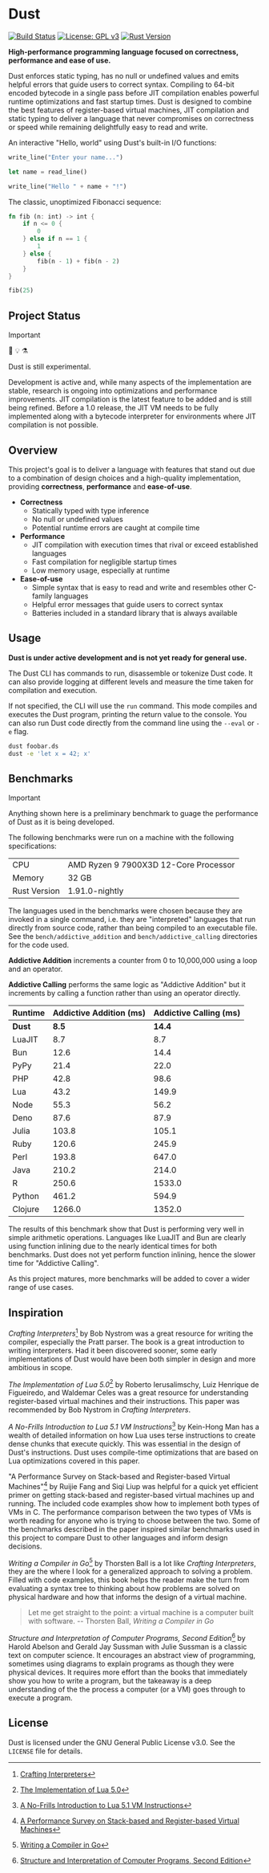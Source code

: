 # Dust

[![Build Status](https://github.com/solaeus/dust/actions/workflows/rust.yml/badge.svg)](https://github.com/solaeus/dust/actions)
[![License: GPL v3](https://img.shields.io/badge/License-GPLv3-blue.svg)](https://www.gnu.org/licenses/gpl-3.0)
[![Rust Version](https://img.shields.io/badge/rust-1.91.0--nightly-orange?logo=rust)](https://www.rust-lang.org/)

**High-performance programming language focused on correctness, performance and ease of use.**

Dust enforces static typing, has no null or undefined values and emits helpful errors that guide users to correct syntax. Compiling to 64-bit encoded bytecode in a single pass before JIT compilation enables powerful runtime optimizations and fast startup times. Dust is designed to combine the best features of register-based virtual machines, JIT compilation and static typing to deliver a language that never compromises on correctness or speed while remaining delightfully easy to read and write.

An interactive "Hello, world" using Dust's built-in I/O functions:

```rust
write_line("Enter your name...")

let name = read_line()

write_line("Hello " + name + "!")
```

The classic, unoptimized Fibonacci sequence:

```rust
fn fib (n: int) -> int {
    if n <= 0 {
        0
    } else if n == 1 {
        1
    } else {
        fib(n - 1) + fib(n - 2)
    }
}

fib(25)
```

## Project Status

> [!IMPORTANT]
> 🧪 💡 ⚗️
>
> Dust is still experimental.

Development is active and, while many aspects of the implementation are stable, research is ongoing into optimizations and performance improvements. JIT compilation is the latest feature to be added and is still being refined. Before a 1.0 release, the JIT VM needs to be fully implemented along with a bytecode interpreter for environments where JIT compilation is not possible.

## Overview

This project's goal is to deliver a language with features that stand out due to a combination of design choices and a high-quality implementation, providing **correctness**, **performance** and **ease-of-use**.

- **Correctness**
  - Statically typed with type inference
  - No null or undefined values
  - Potential runtime errors are caught at compile time
- **Performance**
  - JIT compilation with execution times that rival or exceed established languages
  - Fast compilation for negligible startup times
  - Low memory usage, especially at runtime
- **Ease-of-use**
  - Simple syntax that is easy to read and write and resembles other C-family languages
  - Helpful error messages that guide users to correct syntax
  - Batteries included in a standard library that is always available

## Usage

**Dust is under active development and is not yet ready for general use.**

The Dust CLI has commands to run, disassemble or tokenize Dust code. It can also provide logging at different levels and measure the time taken for compilation and execution.

If not specified, the CLI will use the `run` command. This mode compiles and executes the Dust program, printing the return value to the console. You can also run Dust code directly from the command line using the `--eval` or `-e` flag.

```sh
dust foobar.ds
dust -e 'let x = 42; x'
```

## Benchmarks

> [!IMPORTANT]
> Anything shown here is a preliminary benchmark to guage the performance of Dust as it is being developed.

The following benchmarks were run on a machine with the following specifications:

|               |                                       |
|---------------|---------------------------------------|
| CPU           | AMD Ryzen 9 7900X3D 12-Core Processor |
| Memory        | 32 GB                                 |
| Rust Version  | 1.91.0-nightly                        |

The languages used in the benchmarks were chosen because they are invoked in a single command, i.e. they are "interpreted" languages that run directly from source code, rather than being compiled to an executable file. See the `bench/addictive_addition` and `bench/addictive_calling` directories for the code used.

**Addictive Addition** increments a counter from 0 to 10,000,000 using a loop and an operator.

**Addictive Calling** performs the same logic as "Addictive Addition" but it increments by calling a function rather than using an operator directly.

|  Runtime  | Addictive Addition (ms) | Addictive Calling (ms) |
|-----------|-------------------------|------------------------|
| **Dust**  | **8.5**                 | **14.4**               |
| LuaJIT    | 8.7                     | 8.7                    |
| Bun       | 12.6                    | 14.4                   |
| PyPy      | 21.4                    | 22.0                   |
| PHP       | 42.8                    | 98.6                   |
| Lua       | 43.2                    | 149.9                  |
| Node      | 55.3                    | 56.2                   |
| Deno      | 87.6                    | 87.9                   |
| Julia     | 103.8                   | 105.1                  |
| Ruby      | 120.6                   | 245.9                  |
| Perl      | 193.8                   | 647.0                  |
| Java      | 210.2                   | 214.0                  |
| R         | 250.6                   | 1533.0                 |
| Python    | 461.2                   | 594.9                  |
| Clojure   | 1266.0                  | 1352.0                 |

The results of this benchmark show that Dust is performing very well in simple arithmetic operations. Languages like LuaJIT and Bun are clearly using function inlining due to the nearly identical times for both benchmarks. Dust does not yet perform function inlining, hence the slower time for "Addictive Calling".

As this project matures, more benchmarks will be added to cover a wider range of use cases.

## Inspiration

*Crafting Interpreters*[^0] by Bob Nystrom was a great resource for writing the compiler, especially the Pratt parser. The book is a great introduction to writing interpreters. Had it been discovered sooner, some early implementations of Dust would have been both simpler in design and more ambitious in scope.

*The Implementation of Lua 5.0*[^1] by Roberto Ierusalimschy, Luiz Henrique de Figueiredo, and Waldemar Celes was a great resource for understanding register-based virtual machines and their instructions. This paper was recommended by Bob Nystrom in *Crafting Interpreters*.

*A No-Frills Introduction to Lua 5.1 VM Instructions*[^2] by Kein-Hong Man has a wealth of detailed information on how Lua uses terse instructions to create dense chunks that execute quickly. This was essential in the design of Dust's instructions. Dust uses compile-time optimizations that are based on Lua optimizations covered in this paper.

"A Performance Survey on Stack-based and Register-based Virtual Machines"[^3] by Ruijie Fang and Siqi Liup was helpful for a quick yet efficient primer on getting stack-based and register-based virtual machines up and running. The included code examples show how to implement both types of VMs in C. The performance comparison between the two types of VMs is worth reading for anyone who is trying to choose between the two. Some of the benchmarks described in the paper inspired similar benchmarks used in this project to compare Dust to other languages and inform design decisions.

*Writing a Compiler in Go*[^6] by Thorsten Ball is a lot like *Crafting Interpreters*, they are the where I look for a generalized approach to solving a problem. Filled with code examples, this book helps the reader make the turn from evaluating a syntax tree to thinking about how problems are solved on physical hardware and how that informs the design of a virtual machine.

> Let me get straight to the point: a virtual machine is a computer built with software.
> -- Thorsten Ball, *Writing a Compiler in Go*

*Structure and Interpretation of Computer Programs, Second Edition*[^7] by Harold Abelson and Gerald Jay Sussman with Julie Sussman is a classic text on computer science. It encourages an abstract view of programming, sometimes using diagrams to explain programs as though they were physical devices. It requires more effort than the books that immediately show you how to write a program, but the takeaway is a deep understanding of the the process a computer (or a VM) goes through to execute a program.

## License

Dust is licensed under the GNU General Public License v3.0. See the `LICENSE` file for details.

[^0]: [Crafting Interpreters](https://craftinginterpreters.com/)
[^1]: [The Implementation of Lua 5.0](https://www.lua.org/doc/jucs05.pdf)
[^2]: [A No-Frills Introduction to Lua 5.1 VM Instructions](https://www.mcours.net/cours/pdf/hasclic3/hasssclic818.pdf)
[^3]: [A Performance Survey on Stack-based and Register-based Virtual Machines](https://arxiv.org/abs/1611.00467)
[^4]: [List of C-family programming languages](https://en.wikipedia.org/wiki/List_of_C-family_programming_languages)
[^5]: [ripgrep is faster than {grep, ag, git grep, ucg, pt, sift}](https://blog.burntsushi.net/ripgrep/#mechanics)
[^6]: [Writing a Compiler in Go](https://compilerbook.com/)
[^7]: [Structure and Interpretation of Computer Programs, Second Edition](https://mitpress.mit.edu/9780262510875/structure-and-interpretation-of-computer-programs/)
